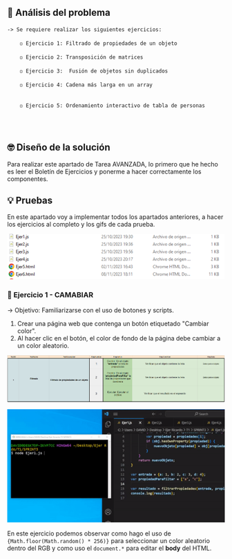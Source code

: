 ## 🤔 Análisis del problema
```
-> Se requiere realizar los siguientes ejercicios:

    ◽ Ejercicio 1: Filtrado de propiedades de un objeto

    ◽ Ejercicio 2: Transposición de matrices

    ◽ Ejercicio 3:  Fusión de objetos sin duplicados

    ◽ Ejercicio 4: Cadena más larga en un array


    ◽ Ejercicio 5: Ordenamiento interactivo de tabla de personas




```


## 🤓 Diseño de la solución
Para realizar este apartado de Tarea AVANZADA, lo primero que he hecho es leer el Boletín de Ejercicios y ponerme a hacer correctamente los
componentes.


## 💡 Pruebas

En este apartado voy a implementar todos los apartados anteriores, a hacer los ejercicios al completo y los gifs de cada
prueba.

![Fichero con las actividades en formato HTML](./fotos/Captura1.PNG)


### 🔰 Ejercicio 1 -  CAMABIAR
-> Objetivo: Familiarizarse con el uso de botones y scripts.

1. Crear una página web que contenga un botón etiquetado "Cambiar color".
2. Al hacer clic en el botón, el color de fondo de la página debe cambiar a un color aleatorio.

![Foto del Test Plan del ejercicio 1](./fotos/test1.PNG)

![Foto del ejercicio 1](./fotos/GifEjer1.gif)

En este ejercicio podemos observar como hago el uso de `{Math.floor(Math.random() * 256)}` para seleccionar un color aleatorio dentro del RGB y como uso el `document.*` para editar el **body** del HTML.

